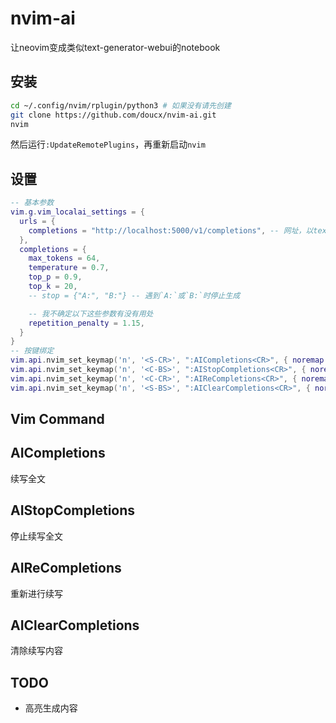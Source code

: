 # nvim-ai
让neovim变成类似text-generator-webui的notebook

## 安装
```bash
cd ~/.config/nvim/rplugin/python3 # 如果没有请先创建
git clone https://github.com/doucx/nvim-ai.git
nvim
```
然后运行`:UpdateRemotePlugins`，再重新启动`nvim`

## 设置
```lua
-- 基本参数
vim.g.vim_localai_settings = {
  urls = {
    completions = "http://localhost:5000/v1/completions", -- 网址，以text-generator-webui提供的openai api为例
  },
  completions = {
    max_tokens = 64,
    temperature = 0.7,
    top_p = 0.9,
    top_k = 20,
    -- stop = {"A:", "B:"} -- 遇到`A:`或`B:`时停止生成

    -- 我不确定以下这些参数有没有用处
    repetition_penalty = 1.15,
  }
}
-- 按键绑定
vim.api.nvim_set_keymap('n', '<S-CR>', ":AICompletions<CR>", { noremap = true, silent = false })
vim.api.nvim_set_keymap('n', '<C-BS>', ":AIStopCompletions<CR>", { noremap = true, silent = false })
vim.api.nvim_set_keymap('n', '<C-CR>', ":AIReCompletions<CR>", { noremap = true, silent = false })
vim.api.nvim_set_keymap('n', '<S-BS>', ":AIClearCompletions<CR>", { noremap = true, silent = false })
```

## Vim Command
## AICompletions
续写全文
## AIStopCompletions
停止续写全文
## AIReCompletions
重新进行续写
## AIClearCompletions
清除续写内容

## TODO
- 高亮生成内容
